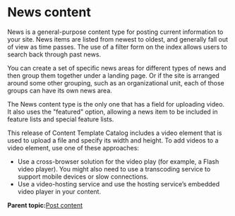 # News content

News is a general-purpose content type for posting current information to your site. News items are listed from newest to oldest, and generally fall out of view as time passes. The use of a filter form on the index allows users to search back through past news.

You can create a set of specific news areas for different types of news and then group them together under a landing page. Or if the site is arranged around some other grouping, such as an organizational unit, each of those groups can have its own news area.

The News content type is the only one that has a field for uploading video. It also uses the "featured" option, allowing a news item to be included in feature lists and special feature lists.

This release of Content Template Catalog includes a video element that is used to upload a file and specify its width and height. To add videos to a video element, use one of these approaches:

-   Use a cross-browser solution for the video play \(for example, a Flash video player\). You might also need to use a transcoding service to support mobile devices or slow connections.
-   Use a video-hosting service and use the hosting service’s embedded video player in your content.

**Parent topic:**[Post content](../ctc/ctc_arch_contypes_post.md)

